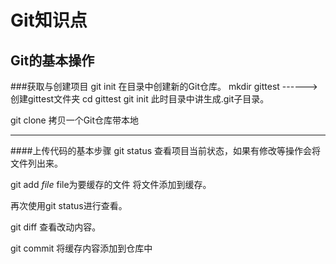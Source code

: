 # Git知识点
Git的基本操作
-------
###获取与创建项目
git init
在目录中创建新的Git仓库。
mkdir gittest  ------>创建gittest文件夹
cd gittest
git init
此时目录中讲生成.git子目录。

git clone
拷贝一个Git仓库带本地

---

####上传代码的基本步骤
git status
查看项目当前状态，如果有修改等操作会将文件列出来。

git add _file_ file为要缓存的文件
将文件添加到缓存。

再次使用git status进行查看。

git diff
查看改动内容。

git commit
将缓存内容添加到仓库中





